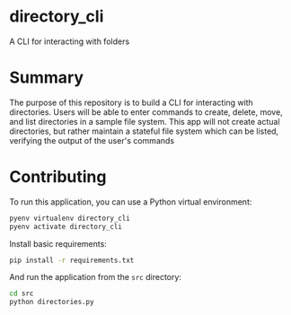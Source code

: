 # directory_cli
A CLI for interacting with folders

# Summary

The purpose of this repository is to build a CLI for interacting with directories. Users will be able to enter commands to create, delete, move, and list directories in a sample file system. This app will not create actual directories, but rather maintain a stateful file system which can be listed, verifying the output of the user's commands

# Contributing

To run this application, you can use a Python virtual environment:

```bash
pyenv virtualenv directory_cli
pyenv activate directory_cli
```

Install basic requirements:

```bash
pip install -r requirements.txt
```


And run the application from the `src` directory:

```bash
cd src
python directories.py
```
